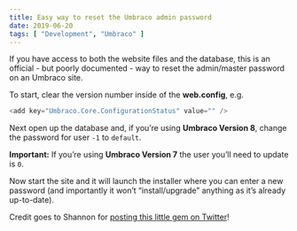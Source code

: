 ```yaml
---
title: Easy way to reset the Umbraco admin password
date: 2019-06-20
tags: [ "Development", "Umbraco" ]
---
```


If you have access to both the website files and the database, this is an official - but poorly documented - way to reset the admin/master password on an Umbraco site.

To start, clear the version number inside of the **web.config**, e.g.

```csharp
<add key="Umbraco.Core.ConfigurationStatus" value="" />
```

Next open up the database and, if you’re using **Umbraco Version 8**, change the password for user `-1` to `default`.

**Important:** If you’re using **Umbraco Version 7** the user you’ll need to update is `0`.

Now start the site and it will launch the installer where you can enter a new password (and importantly it won’t “install/upgrade” anything as it’s already up-to-date).

Credit goes to Shannon for [posting this little gem on Twitter](https://twitter.com/Shazwazza/status/1141594930550206464)!
